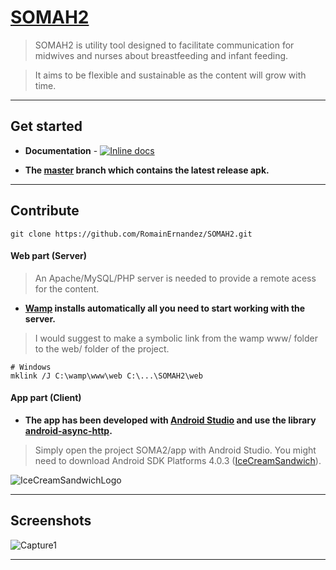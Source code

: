 # [SOMAH2](https://github.com/RomainErnandez/SOMAH2)

> SOMAH2 is utility tool designed to facilitate  communication for midwives and nurses about breastfeeding and infant feeding.

> It aims to be flexible and sustainable as the content will grow with time.

***

## Get started

+ **Documentation** - [![Inline docs](http://inch-ci.org/github/dwyl/hapi-auth-jwt2.svg?branch=master)](https://github.com/RomainErnandez/SOMAH2/blob/master/README.md)

+ **The [master](https://github.com/RomainErnandez/SOMAH2/tree/master/app/app) branch which contains the latest release apk.**

***

## Contribute

	git clone https://github.com/RomainErnandez/SOMAH2.git

#### Web part (Server)

> An Apache/MySQL/PHP server is needed to provide a remote acess for the content.

+ **[Wamp](http://www.wampserver.com/) installs automatically all you need to start working with the server.**

> I would suggest to make a symbolic link from the wamp www/ folder to the web/ folder of the project.

	# Windows
	mklink /J C:\wamp\www\web C:\...\SOMAH2\web

#### App part (Client)

+ **The app has been developed with [Android Studio](https://developer.android.com/studio/index.html) and use the library [android-async-http](http://loopj.com/android-async-http/).**

> Simply open the project SOMA2/app with Android Studio. You might need to download Android SDK Platforms 4.0.3 ([IceCreamSandwich](https://fr.wikipedia.org/wiki/Android_Ice_Cream_Sandwich)).

![IceCreamSandwichLogo](http://www.developer.com/imagesvr_ce/5296/1533.png)

***

## Screenshots

![Capture1](/app/app/src/main/res/drawable/welcome_menu_backgroun.PNG)

***